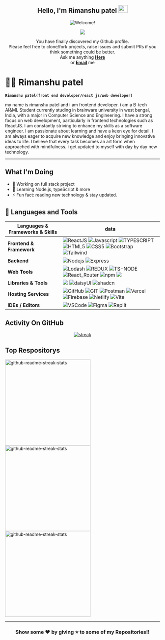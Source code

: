 <div align="center">
<h2> Hello, I'm Rimanshu patel <img src="https://user-images.githubusercontent.com/1303154/88677602-1635ba80-d120-11ea-84d8-d263ba5fc3c0.gif" width="30px" height='25px'></h2>
</div>

<div align="center"><img src="https://readme-typing-svg.herokuapp.com?color=%23FFD617&size=20&multiline=true&width=515&lines=Welcome+to+rimanshuPatel+Github+Profile" alt="Welcome!"/></div>

<p align="center">
<img  src="https://komarev.com/ghpvc/?username=rimanshupatel&color=brightgreen">
</p>

<p align="center"> You have finally discovered my Github profile. <br>
Please feel free to clone/fork projects, raise issues and submit PRs if you think something could be better. <br>
Ask me anything <a href="https://github.com/rimanshupatel/rimanshupatel/issues/new"><b>Here</b></a><br>
or <a href="mailto:rimanshupatel1@gmail.com" target='_blank'><b>Email</b></a> me</p>

# 🏄‍♂️ Rimanshu patel

**`Rimanshu patel(front end developer/react js/web developer)`**

my name is rimanshu patel and i am frontend developer. i am a B-tech AI&ML Student currently studing in brainware university in west bengal, India, with a major in Computer Science and Engineering. I have a strong focus on web development, particularly in frontend technologies such as ReactJS. I am constantly striving to enhance my skills as a software engineer.
I am passionate about learning and have a keen eye for detail. I am always eager to acquire new knowledge and enjoy bringing innovative ideas to life. I believe that every task becomes an art form when approached with mindfulness. i get updated to myself with day by day new technology.

---

## What I'm Doing

- 🔭 Working on full stack project
- 🌱 Learning Node.js, typeScript & more
- ⚡ Fun fact: reading new technology & stay updated.

## 🧰 Languages and Tools

| Languages & Frameworks & Skills | data                                                      |
| ----------------------------------------- | -------------------------------------------------------------- |
|  **Frontend & Framework**  | ![ReactJS](https://img.shields.io/badge/-ReactJS-%2361DAFB?style=for-the-badge&logo=react&logoColor=white) ![Javascript](https://img.shields.io/badge/JavaScript-F7DF1E.svg?style=for-the-badge&logo=javascript&logoColor=white) ![TYPESCRIPT](https://img.shields.io/badge/TypeScript-007ACC?style=for-the-badge&logo=typescript&logoColor=white) ![HTML5](https://img.shields.io/badge/-HTML5-E34F26?style=for-the-badge&logo=html5&logoColor=white) ![CSS5](https://img.shields.io/badge/CSS3-1572B6?style=for-the-badge&logo=css3&logoColor=white) ![Bootstrap](https://img.shields.io/badge/Bootstrap-563D7C?style=for-the-badge&logo=bootstrap&logoColor=white)  ![Tailwind](https://img.shields.io/badge/TailwindCSS-06B6D4?style=for-the-badge&logo=tailwindcss&logoColor=white)|
| **Backend** |![Nodejs](https://img.shields.io/badge/Node.js-43853D.svg?style=for-the-badge&logo=node.js&logoColor=white) ![Express](https://img.shields.io/badge/Express%20js-000000?style=for-the-badge&logo=express&logoColor=white)|
| **Web Tools**| ![Lodash](https://img.shields.io/badge/Lodash-3492FF?style=for-the-badge&logo=lodash&logoColor=white")  ![REDUX](https://img.shields.io/badge/Redux-593D88?style=for-the-badge&logo=redux&logoColor=white) ![TS-NODE](https://img.shields.io/badge/ts--node-3178C6?style=for-the-badge&logo=ts-node&logoColor=white)  ![React_Router](https://img.shields.io/badge/React_Router-CA4245?style=for-the-badge&logo=react-router&logoColor=white) ![npm](https://img.shields.io/badge/npm-CB3837?style=for-the-badge&logo=npm&logoColor=white)  ![](https://img.shields.io/badge/ESLint-4B3263?style=for-the-badge&logo=eslint&logoColor=white)|
| **Libraries & Tools**| ![](https://img.shields.io/badge/Material--UI-0081CB?style=for-the-badge&logo=material-ui&logoColor=white) ![daisyUI](https://img.shields.io/badge/daisyUI-1ad1a5?style=for-the-badge&logo=daisyui&logoColor=white) ![shadcn](https://img.shields.io/badge/shadcn%2Fui-000000?style=for-the-badge&logo=shadcnui&logoColor=white) |
| **Hosting Services** |![GitHub](https://img.shields.io/badge/GitHub-100000?style=for-the-badge&logo=github&logoColor=white) ![GIT](https://img.shields.io/badge/GIT-E44C30?style=for-the-badge&logo=git&logoColor=white) ![Postman](https://img.shields.io/badge/Postman-FF6C37?style=for-the-badge&logo=Postman&logoColor=white) ![Vercel](https://img.shields.io/badge/Vercel-000000?style=for-the-badge&logo=vercel&logoColor=white) ![Firebase](https://img.shields.io/badge/firebase-ffca28?style=for-the-badge&logo=firebase&logoColor=black)  ![Netlify](https://img.shields.io/badge/Netlify-00C7B7?style=for-the-badge&logo=netlify&logoColor=white) ![Vite](https://img.shields.io/badge/Vite-B73BFE?style=for-the-badge&logo=vite&logoColor=FFD62E) |
|**IDEs / Editors**|![VSCode](https://img.shields.io/badge/Visual_Studio_Code-0078D4?style=for-the-badge&logo=visual%20studio%20code&logoColor=white) ![Figma](https://img.shields.io/badge/Figma-F24E1E?style=for-the-badge&logo=figma&logoColor=white)  ![Replit](https://img.shields.io/badge/Replit-DD1200?style=for-the-badge&logo=Replit&logoColor=white)  |


## Activity On GitHub

<p align="center">
  <a href="https://github.com/rimanshupatel">      
<img title="stats" alt="streak" src="https://github-readme-streak-stats.herokuapp.com/?user=rimanshupatel&theme=dark&hide_border=true&stroke=f53b3b"/>
</a> 
</p>


## Top Respositorys
  <p align="left">
     <a href="https://github.com/rimanshupatel/javascript-project"><img width="278" src="https://denvercoder1-github-readme-stats.vercel.app/api/pin/?username=rimanshupatel&repo=javascript-project&theme=react&bg_color=1F222E&title_color=F8D866&hide_border=true&icon_color=F8D866&show_icons=false" alt="github-readme-streak-stats"></a>
   <a href="https://github.com/rimanshupatel/WeatherApp-reactJs"><img width="278" src="https://denvercoder1-github-readme-stats.vercel.app/api/pin/?username=rimanshupatel&repo=WeatherApp-reactJs&theme=react&bg_color=1F222E&title_color=F8D866&hide_border=true&icon_color=F8D866&show_icons=false" alt="github-readme-streak-stats"></a>
   <a href="https://github.com/rimanshupatel/MovieWebsite-ReactJs"><img width="278" src="https://denvercoder1-github-readme-stats.vercel.app/api/pin/?username=rimanshupatel&repo=MovieWebsite-ReactJs&theme=react&bg_color=1F222E&title_color=F8D866&hide_border=true&icon_color=F8D866&show_icons=false" alt="github-readme-streak-stats"></a>


---
<h3 align="center">Show some ❤️ by giving ⭐ to some of my Repositories!!</h3>
